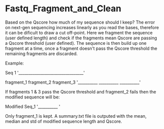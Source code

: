 # Fastq_Fragment_and_Clean
Based on the Qscore how much of my sequence should I keep? The error on next-gen sequencing increases linearly as you read the bases,
therefore it can be dificult to draw a cut off-point. Here we fragment the sequence (user defined length) and check if the fragments mean Qscore
are passing a Qscore threshold (user defined). The sequence is then build up one fragment at a time, once a fragment doesn't pass
the Qscore threshold the remaining fragments are discarded. 

Example:

Seq 1
'_________________________________'



fragment_1  fragment_2  fragment_3
'__________  __________  __________'


If fragments 1 & 3 pass the Qscore threshold and fragment_2 fails then the modified sequence will be:


Modified Seq_1
'__________ '

Only fragment_1 is kept. A summary.txt file is outputed with the mean, median and std of modified sequence length and Qscore.
